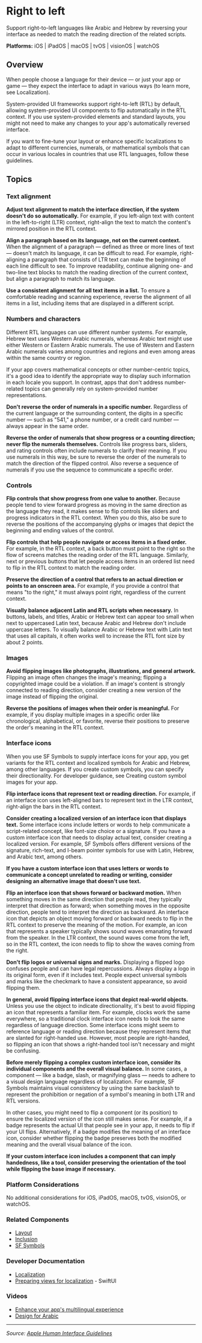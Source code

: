 # Right to left

Support right-to-left languages like Arabic and Hebrew by reversing your interface as needed to match the reading direction of the related scripts.

**Platforms:** iOS | iPadOS | macOS | tvOS | visionOS | watchOS

## Overview

When people choose a language for their device — or just your app or game — they expect the interface to adapt in various ways (to learn more, see Localization).

System-provided UI frameworks support right-to-left (RTL) by default, allowing system-provided UI components to flip automatically in the RTL context. If you use system-provided elements and standard layouts, you might not need to make any changes to your app's automatically reversed interface.

If you want to fine-tune your layout or enhance specific localizations to adapt to different currencies, numerals, or mathematical symbols that can occur in various locales in countries that use RTL languages, follow these guidelines.

## Topics

### Text alignment

**Adjust text alignment to match the interface direction, if the system doesn't do so automatically.** For example, if you left-align text with content in the left-to-right (LTR) context, right-align the text to match the content's mirrored position in the RTL context.

**Align a paragraph based on its language, not on the current context.** When the alignment of a paragraph — defined as three or more lines of text — doesn't match its language, it can be difficult to read. For example, right-aligning a paragraph that consists of LTR text can make the beginning of each line difficult to see. To improve readability, continue aligning one- and two-line text blocks to match the reading direction of the current context, but align a paragraph to match its language.

**Use a consistent alignment for all text items in a list.** To ensure a comfortable reading and scanning experience, reverse the alignment of all items in a list, including items that are displayed in a different script.

### Numbers and characters

Different RTL languages can use different number systems. For example, Hebrew text uses Western Arabic numerals, whereas Arabic text might use either Western or Eastern Arabic numerals. The use of Western and Eastern Arabic numerals varies among countries and regions and even among areas within the same country or region.

If your app covers mathematical concepts or other number-centric topics, it's a good idea to identify the appropriate way to display such information in each locale you support. In contrast, apps that don't address number-related topics can generally rely on system-provided number representations.

**Don't reverse the order of numerals in a specific number.** Regardless of the current language or the surrounding content, the digits in a specific number — such as "541," a phone number, or a credit card number — always appear in the same order.

**Reverse the order of numerals that show progress or a counting direction; never flip the numerals themselves.** Controls like progress bars, sliders, and rating controls often include numerals to clarify their meaning. If you use numerals in this way, be sure to reverse the order of the numerals to match the direction of the flipped control. Also reverse a sequence of numerals if you use the sequence to communicate a specific order.

### Controls

**Flip controls that show progress from one value to another.** Because people tend to view forward progress as moving in the same direction as the language they read, it makes sense to flip controls like sliders and progress indicators in the RTL context. When you do this, also be sure to reverse the positions of the accompanying glyphs or images that depict the beginning and ending values of the control.

**Flip controls that help people navigate or access items in a fixed order.** For example, in the RTL context, a back button must point to the right so the flow of screens matches the reading order of the RTL language. Similarly, next or previous buttons that let people access items in an ordered list need to flip in the RTL context to match the reading order.

**Preserve the direction of a control that refers to an actual direction or points to an onscreen area.** For example, if you provide a control that means "to the right," it must always point right, regardless of the current context.

**Visually balance adjacent Latin and RTL scripts when necessary.** In buttons, labels, and titles, Arabic or Hebrew text can appear too small when next to uppercased Latin text, because Arabic and Hebrew don't include uppercase letters. To visually balance Arabic or Hebrew text with Latin text that uses all capitals, it often works well to increase the RTL font size by about 2 points.

### Images

**Avoid flipping images like photographs, illustrations, and general artwork.** Flipping an image often changes the image's meaning; flipping a copyrighted image could be a violation. If an image's content is strongly connected to reading direction, consider creating a new version of the image instead of flipping the original.

**Reverse the positions of images when their order is meaningful.** For example, if you display multiple images in a specific order like chronological, alphabetical, or favorite, reverse their positions to preserve the order's meaning in the RTL context.

### Interface icons

When you use SF Symbols to supply interface icons for your app, you get variants for the RTL context and localized symbols for Arabic and Hebrew, among other languages. If you create custom symbols, you can specify their directionality. For developer guidance, see Creating custom symbol images for your app.

**Flip interface icons that represent text or reading direction.** For example, if an interface icon uses left-aligned bars to represent text in the LTR context, right-align the bars in the RTL context.

**Consider creating a localized version of an interface icon that displays text.** Some interface icons include letters or words to help communicate a script-related concept, like font-size choice or a signature. If you have a custom interface icon that needs to display actual text, consider creating a localized version. For example, SF Symbols offers different versions of the signature, rich-text, and I-beam pointer symbols for use with Latin, Hebrew, and Arabic text, among others.

**If you have a custom interface icon that uses letters or words to communicate a concept unrelated to reading or writing, consider designing an alternative image that doesn't use text.**

**Flip an interface icon that shows forward or backward motion.** When something moves in the same direction that people read, they typically interpret that direction as forward; when something moves in the opposite direction, people tend to interpret the direction as backward. An interface icon that depicts an object moving forward or backward needs to flip in the RTL context to preserve the meaning of the motion. For example, an icon that represents a speaker typically shows sound waves emanating forward from the speaker. In the LTR context, the sound waves come from the left, so in the RTL context, the icon needs to flip to show the waves coming from the right.

**Don't flip logos or universal signs and marks.** Displaying a flipped logo confuses people and can have legal repercussions. Always display a logo in its original form, even if it includes text. People expect universal symbols and marks like the checkmark to have a consistent appearance, so avoid flipping them.

**In general, avoid flipping interface icons that depict real-world objects.** Unless you use the object to indicate directionality, it's best to avoid flipping an icon that represents a familiar item. For example, clocks work the same everywhere, so a traditional clock interface icon needs to look the same regardless of language direction. Some interface icons might seem to reference language or reading direction because they represent items that are slanted for right-handed use. However, most people are right-handed, so flipping an icon that shows a right-handed tool isn't necessary and might be confusing.

**Before merely flipping a complex custom interface icon, consider its individual components and the overall visual balance.** In some cases, a component — like a badge, slash, or magnifying glass — needs to adhere to a visual design language regardless of localization. For example, SF Symbols maintains visual consistency by using the same backslash to represent the prohibition or negation of a symbol's meaning in both LTR and RTL versions.

In other cases, you might need to flip a component (or its position) to ensure the localized version of the icon still makes sense. For example, if a badge represents the actual UI that people see in your app, it needs to flip if your UI flips. Alternatively, if a badge modifies the meaning of an interface icon, consider whether flipping the badge preserves both the modified meaning and the overall visual balance of the icon.

**If your custom interface icon includes a component that can imply handedness, like a tool, consider preserving the orientation of the tool while flipping the base image if necessary.**

### Platform Considerations

No additional considerations for iOS, iPadOS, macOS, tvOS, visionOS, or watchOS.

### Related Components

- [Layout](https://developer.apple.com/design/human-interface-guidelines/layout)
- [Inclusion](https://developer.apple.com/design/human-interface-guidelines/inclusion)
- [SF Symbols](https://developer.apple.com/design/human-interface-guidelines/sf-symbols)

### Developer Documentation

- [Localization](https://developer.apple.com/documentation/xcode/localization)
- [Preparing views for localization](https://developer.apple.com/documentation/swiftui/preparing-views-for-localization) - SwiftUI

### Videos

- [Enhance your app's multilingual experience](https://developer.apple.com/videos/play/wwdc2024/10185)
- [Design for Arabic](https://developer.apple.com/videos/play/wwdc2022/10034)

---

*Source: [Apple Human Interface Guidelines](https://developer.apple.com/design/human-interface-guidelines/right-to-left)*